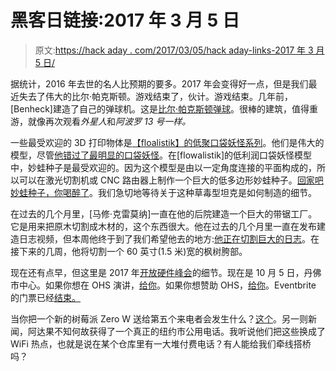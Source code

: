 # 黑客日链接:2017 年 3 月 5 日

> 原文:[https://hack aday . com/2017/03/05/hack aday-links-2017 年 3 月 5 日/](https://hackaday.com/2017/03/05/hackaday-links-march-5-2017/)

据统计，2016 年去世的名人比预期的要多。2017 年会变得好一点，但是我们最近失去了伟大的比尔·帕克斯顿。游戏结束了，伙计。游戏结束。几年前，[Benheck]建造了自己的弹球机。这是[比尔·帕克斯顿弹球](https://www.benheck.com/bill-paxton-pinball/)。很棒的建筑，值得重游，就像再次观看*外星人*和*阿波罗 13 号一样。*

一些最受欢迎的 3D 打印物体是[【floalistik】的低聚口袋妖怪系列](http://www.flowalistik.com/low-poly-pokemon/)。他们是伟大的模型，尽管[他错过了最明显的口袋妖怪](https://hackaday.io/project/4032-the-original-low-poly-pokemon)。在[flowalistik]的低利润口袋妖怪模型中，妙蛙种子是最受欢迎的。因为这个模型是由以一定角度连接的平面构成的，所以可以在激光切割机或 CNC 路由器上制作一个巨大的低多边形妙蛙种子。[回家吧妙蛙种子，你喝醉了](https://www.youtube.com/watch?v=OPFQzQxvWZ4&feature=youtu.be)。我们急切地等待关于这种草毒型坦克是如何制造的细节。

在过去的几个月里，[马修·克雷莫纳]一直在他的后院建造一个巨大的带锯工厂。它是用来把原木切割成木材的，这个东西很大。他在过去的几个月里一直在发布建造日志视频，但本周他终于到了我们希望他去的地方:[他正在切割巨大的日志](https://www.youtube.com/watch?v=vMAZUYIP0Os)。在接下来的几周，他将切割一个 60 英寸(1.5 米)宽的枫树胯部。

现在还有点早，但这里是 2017 年[开放硬件峰会](http://2017.oshwa.org/)的细节。现在是 10 月 5 日，丹佛市中心。如果你想在 OHS 演讲，[给你](http://2017.oshwa.org/speak/)。如果你想赞助 OHS，[给你](http://2017.oshwa.org/sponsor/)。Eventbrite 的门票已经[结束。](https://www.eventbrite.com/e/2017-open-source-hardware-summit-tickets-32180680281)

当你把一个新的树莓派 Zero W 送给第五个来电者会发生什么？[这个](https://www.youtube.com/watch?v=9OMroesCG04)。另一则新闻，阿达果不知何故获得了一个真正的纽约市公用电话。我听说他们把这些换成了 WiFi 热点，也就是说在某个仓库里有一大堆付费电话？有人能给我们牵线搭桥吗？